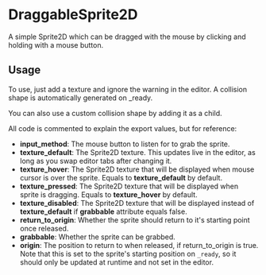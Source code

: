 # DraggableSprite2D
A simple Sprite2D which can be dragged with the mouse by clicking and holding with a mouse button.

## Usage
To use, just add a texture and ignore the warning in the editor. A collision shape is automatically generated on _ready.

You can also use a custom collision shape by adding it as a child.

All code is commented to explain the export values, but for reference:
- **input_method**: The mouse button to listen for to grab the sprite.
- **texture_default**: The Sprite2D texture. This updates live in the editor, as long as you swap editor tabs after changing it.
- **texture_hover**: The Sprite2D texture that will be displayed when mouse cursor is over the sprite. Equals to **texture_default** by default.
- **texture_pressed**: The Sprite2D texture that will be displayed when sprite is dragging. Equals to **texture_hover** by default.
- **texture_disabled**: The Sprite2D texture that will be displayed instead of **texture_default** if **grabbable** attribute equals false.
- **return_to_origin**: Whether the sprite should return to it's starting point once released.
- **grabbable**: Whether the sprite can be grabbed.
- **origin**: The position to return to when released, if return_to_origin is true. Note that this is set to the sprite's starting position on `_ready`, so it should only be updated at runtime and not set in the editor.
